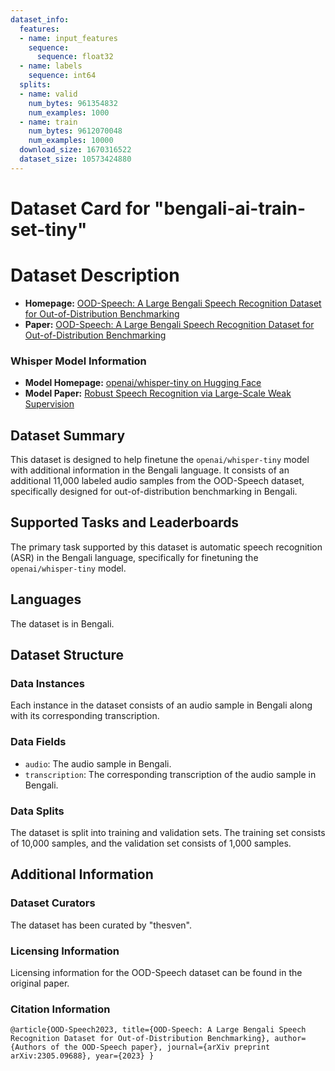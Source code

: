 ```yaml
---
dataset_info:
  features:
  - name: input_features
    sequence:
      sequence: float32
  - name: labels
    sequence: int64
  splits:
  - name: valid
    num_bytes: 961354832
    num_examples: 1000
  - name: train
    num_bytes: 9612070048
    num_examples: 10000
  download_size: 1670316522
  dataset_size: 10573424880
---
```

# Dataset Card for "bengali-ai-train-set-tiny"



# Dataset Description

- **Homepage:** [OOD-Speech: A Large Bengali Speech Recognition Dataset for Out-of-Distribution Benchmarking](https://arxiv.org/abs/2305.09688)
- **Paper:** [OOD-Speech: A Large Bengali Speech Recognition Dataset for Out-of-Distribution Benchmarking](https://arxiv.org/abs/2305.09688)

### Whisper Model Information

- **Model Homepage:** [openai/whisper-tiny on Hugging Face](https://huggingface.co/openai/whisper-tiny)
- **Model Paper:** [Robust Speech Recognition via Large-Scale Weak Supervision](https://arxiv.org/abs/2212.04356)

## Dataset Summary

This dataset is designed to help finetune the `openai/whisper-tiny` model with additional information in the Bengali language. It consists of an additional 11,000 labeled audio samples from the OOD-Speech dataset, specifically designed for out-of-distribution benchmarking in Bengali.

## Supported Tasks and Leaderboards

The primary task supported by this dataset is automatic speech recognition (ASR) in the Bengali language, specifically for finetuning the `openai/whisper-tiny` model.

## Languages

The dataset is in Bengali.

## Dataset Structure

### Data Instances

Each instance in the dataset consists of an audio sample in Bengali along with its corresponding transcription.

### Data Fields

- `audio`: The audio sample in Bengali.
- `transcription`: The corresponding transcription of the audio sample in Bengali.

### Data Splits

The dataset is split into training and validation sets. The training set consists of 10,000 samples, and the validation set consists of 1,000 samples.

## Additional Information

### Dataset Curators

The dataset has been curated by "thesven".

### Licensing Information

Licensing information for the OOD-Speech dataset can be found in the original paper.

### Citation Information

    @article{OOD-Speech2023, title={OOD-Speech: A Large Bengali Speech Recognition Dataset for Out-of-Distribution Benchmarking}, author={Authors of the OOD-Speech paper}, journal={arXiv preprint arXiv:2305.09688}, year={2023} }